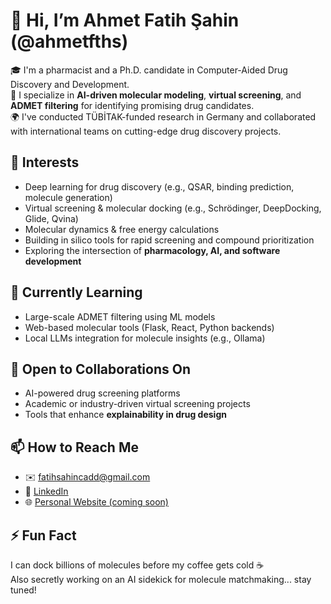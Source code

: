 # 👋 Hi, I’m Ahmet Fatih Şahin (@ahmetfths)

🎓 I'm a pharmacist and a Ph.D. candidate in Computer-Aided Drug Discovery and Development.  
🧪 I specialize in **AI-driven molecular modeling**, **virtual screening**, and **ADMET filtering** for identifying promising drug candidates.  
🌍 I've conducted TÜBİTAK-funded research in Germany and collaborated with international teams on cutting-edge drug discovery projects.

## 👀 Interests
- Deep learning for drug discovery (e.g., QSAR, binding prediction, molecule generation)
- Virtual screening & molecular docking (e.g., Schrödinger, DeepDocking, Glide, Qvina)
- Molecular dynamics & free energy calculations
- Building in silico tools for rapid screening and compound prioritization
- Exploring the intersection of **pharmacology, AI, and software development**

## 🌱 Currently Learning
- Large-scale ADMET filtering using ML models  
- Web-based molecular tools (Flask, React, Python backends)
- Local LLMs integration for molecule insights (e.g., Ollama)

## 🤝 Open to Collaborations On
- AI-powered drug screening platforms  
- Academic or industry-driven virtual screening projects  
- Tools that enhance **explainability in drug design**

## 📫 How to Reach Me
- ✉️ [fatihsahincadd@gmail.com](mailto:fatihsahincadd@gmail.com)  
- 🔗 [LinkedIn](https://www.linkedin.com/in/ahmet-fatih-sahin-9bb20518a/)  
- 🌐 [Personal Website (coming soon)](https://ahmetfths.github.io)

## ⚡ Fun Fact
I can dock billions of molecules before my coffee gets cold ☕  
Also secretly working on an AI sidekick for molecule matchmaking... stay tuned!
